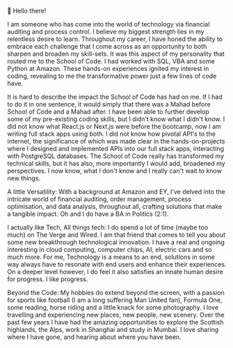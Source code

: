 👋 Hello there!

I am someone who has come into the world of technology via financial auditing and process control. I believe my biggest strength lies in my relentless desire to learn. Throughout my career, I have honed the ability to embrace each challenge that I come across as an opportunity to both sharpen and broaden my skill-sets. It was this aspect of my personality that routed me to the School of Code. I had worked with SQL, VBA and some Python at Amazon. These hands-on experiences ignited my interest in coding, revealing to me the transformative power just a few lines of code have.

It is hard to describe the impact the School of Code has had on me. If I had to do it in one sentence, it would simply that there was a Mahad before School of Code and a Mahad after. I have been able to further develop some of my pre-existing coding skills, but I didn't know what I didn't know. I did not know what React.js or Next.js were before the bootcamp, now I am writing full stack apps using both. I did not know how pivotal API's to the internet, the significance of which was made clear in the hands-on-projects where I designed and implemented APIs into our full stack apps, interacting with PostgreSQL databases. The School of Code really has transformed my technical skills, but it has also, more importantly I would add, broadened my perspectives. I now know, what I don't know and I really can't wait to know new things.

A little Versatility: With a background at Amazon and EY, I've delved into the intricate world of financial auditing, order management, process optimisation, and data analysis, throughout all, crafting solutions that make a tangible impact. Oh and I do have a BA in Politics (2:1).

I actually like Tech, All things tech: I do spend a lot of time (maybe too much) on The Verge and Wired. I am that friend that comes to tell you about some new breakthrough technological innovation. I have a real and ongoing interesting in cloud computing, computer chips, AI, electric cars and so much more. For me, Technology is a means to an end, solutions in some way always have to resonate with end users and enhance their experiences. On a deeper level however, I do feel it also satisfies an innate human desire for progress. I like progress.

Beyond the Code: My hobbies do extend beyond the screen, with a passion for sports like football (I am a long suffering Man United fan), Formula One, some reading, horse riding and a little knack for some photography. I love travelling and experiencing new places, new people, new scenery. Over the past few years I have had the amazing opportunities to explore the Scottish highlands, the Alps, work in Shanghai and study in Mumbai. I love sharing where I have gone, and hearing about where you have been.
